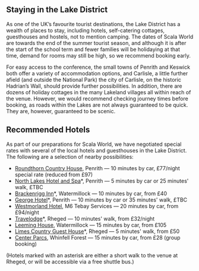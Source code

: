 ## Staying in the Lake District

As one of the UK’s favourite tourist destinations, the Lake District has a wealth of places to stay, including hotels, self-catering cottages, guesthouses and hostels, not to mention camping. The dates of Scala World are towards the end of the summer tourist season, and although it is after the start of the school term and fewer families will be holidaying at that time, demand for rooms may still be high, so we recommend booking early.

For easy access to the conference, the small towns of Penrith and Keswick both offer a variety of accommodation options, and Carlisle, a little further afield (and outside the National Park) the city of Carlisle, on the historic Hadrian’s Wall, should provide further possibilities. In addition, there are dozens of holiday cottages in the many Lakeland villages all within reach of the venue. However, we would recommend checking journey times before booking, as roads within the Lakes are not always guaranteed to be quick. They are, however, guaranteed to be scenic.

## Recommended Hotels

As part of our preparations for Scala World, we have negotiated special rates with several of the local hotels and guesthouses in the Lake District. The following are a selection of nearby possibilities:

 - [Roundthorn Country House](http://www.roundthorn.co.uk/), Penrith — 10 minutes by car, £77/night special rate (reduced from £97)
 - [North Lakes Hotel and Spa](http://www.shirehotels.co.uk/north-lakes)*, Penrith — 5 minutes by car or 25 minutes' walk, £TBC
 - [Brackenrigg Inn](http://www.brackenrigginn.co.uk/)*, Watermillock — 10 minutes by car, from £40
 - [George Hotel](http://www.lakedistricthotels.net/georgehotel)*, Penrith — 10 minutes by car or 35 minutes' walk, £TBC
 - [Westmorland Hotel](http://www.westmorlandhotel.com/), M6 Tebay Services — 20 minutes by car, from £94/night
 - [Travelodge](https://www.travelodge.co.uk/hotels/218/Penrith-hotel)*, Rheged — 10 minutes' walk, from £32/night
 - [Leeming House](http://www.macdonaldhotels.co.uk/our-hotels/macdonald-leeming-house), Watermillock — 15 minutes by car, from £105
 - [Limes Country Guest House](http://www.limespenrith.co.uk/)*, Rheged — 5 minutes' walk, from £50
 - [Center Parcs](http://www.centerparcs.co.uk/villages/whinfell), Whinfell Forest — 15 minutes by car, from £28 (group booking)

(Hotels marked with an asterisk are either a short walk to the venue at Rheged, or will be accessible via a free shuttle bus.)
